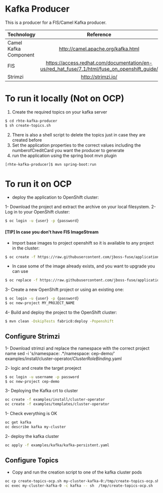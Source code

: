 # Kafka Producer

This is a producer for a FIS/Camel Kafka producer. 

| Technology                 |   Reference         |
| -------------              |:-------------:|
| Camel Kafka Component      |  <http://camel.apache.org/kafka.html> |
|  FIS                       |   <https://access.redhat.com/documentation/en-us/red_hat_fuse/7.1/html/fuse_on_openshift_guide/>      |
| Strimzi             | <http://strimzi.io/> |


# To run it locally (Not on OCP)
1. Create the required topics on your kafka server
```sh
$ cd rhte-kafka-producer
$ sh create-topics.sh 
```
2. There is also a shell script to delete the topics just in case they are created before
3. Set the application properties to the correct values including the numberofCreditCard you want the producer to generate
4. run the application using the spring boot mvn plugin
```sh
[rhte-kafka-producer]$ mvn spring-boot:run
```
# To run it on OCP
* deploy the application to OpenShift cluster:

1- Download the project and extract the archive on your local filesystem.
2- Log in to your OpenShift cluster:
```sh
$ oc login -u {user} -p {password}
```
#### [TIP] In case you don't have FIS ImageStream ####
* Import base images to project openshift so it is available to any project in the cluster:

```sh
$ oc create -f https://raw.githubusercontent.com/jboss-fuse/application-templates/master/fis-image-streams.json -n openshift
```
* In case some of the image already exists, and you want to upgrade you can use 
```sh
$ oc replace -f https://raw.githubusercontent.com/jboss-fuse/application-templates/master/fis-image-streams.json  -n openshift
```
3- Create a new OpenShift project or using an existing one:
```sh
$ oc login -u {user} -p {password}
$ oc new-project MY_PROJECT_NAME
```
4- Build and deploy the project to the OpenShift cluster:
```sh
$ mvn clean -DskipTests fabric8:deploy -Popenshift
```
## Configure Strimzi ##
1- Download strimzi and replace the namespace with the correct project name
sed -i 's/namespace: .*/namespace: cep-demo/' examples/install/cluster-operator/*ClusterRoleBinding*.yaml

2- logic and create the target proeject 
```sh
$ oc login -u username -p password
$ oc new-project cep-demo
```
3- Deploying the Kafka crt to cluster
```sh
oc create -f examples/install/cluster-operator
oc create -f examples/templates/cluster-operator
```
  1- Check everything is OK
```sh
oc get kafka
oc describe kafka my-cluster
```

 2- deploy the kafka cluster
```sh
oc apply -f examples/kafka/kafka-persistent.yaml
```
## Configure Topics ##
* Copy and run the creation script to one of the kafka cluster pods
```sh
oc cp create-topics-ocp.sh my-cluster-kafka-0:/tmp/create-topics-ocp.sh -c kafka
oc exec my-cluster-kafka-0 -c kafka -- sh  /tmp/create-topics-ocp.sh 
```
